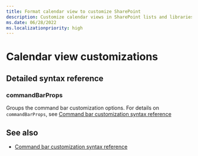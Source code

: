 ```yaml
---
title: Format calendar view to customize SharePoint
description: Customize calendar views in SharePoint lists and libraries
ms.date: 06/28/2022
ms.localizationpriority: high
---
```


# Calendar view customizations

## Detailed syntax reference

### commandBarProps

Groups the command bar customization options. For details on `commandBarProps`, see [Command bar customization syntax reference](./view-commandbar-formatting.md)

## See also
- [Command bar customization syntax reference](./view-commandbar-formatting.md)

